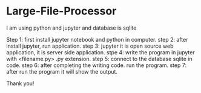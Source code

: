 # Large-File-Processor

I am using python and jupyter and database is sqlite

Step 1: first install jupyter notebook and python in computer.
step 2: after install jupyter, run application.
step 3: jupyter it is open source web application, it is server side application.
stpe 4: write the program in jupyter with <filename.py> .py extension.
step 5: connect to the database sqlite in code.
step 6: after completing the writing code. run the program.
step 7: after run the program it will show the output.


Thank you!
